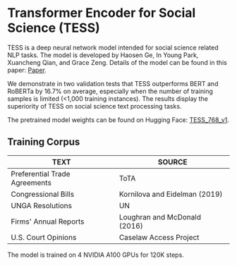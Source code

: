 # Transformer Encoder for Social Science (TESS)

TESS is a deep neural network model intended for social science related NLP tasks. The model is developed by Haosen Ge, In Young Park, Xuancheng Qian, and Grace Zeng. Details of the model can be found in this paper: [Paper](https://www.haosenge.net/_files/ugd/557840_3ce498a7fbc74d6581a947b6c72ef463.pdf).

We demonstrate in two validation tests that TESS outperforms BERT and RoBERTa by 16.7\% on average, especially when the number of training samples is limited (<1,000 training instances). The results display the superiority of TESS on social science text processing tasks. 

The pretrained model weights can be found on Hugging Face: [TESS_768_v1](https://huggingface.co/hsge/TESS_768_v1).


<h2>Training Corpus</h2>

|     TEXT      |    SOURCE     |
| ------------- | ------------- |
| Preferential Trade Agreements  | ToTA  |
| Congressional Bills  | Kornilova and Eidelman (2019)  |
|UNGA Resolutions | UN |
|Firms' Annual Reports | Loughran and McDonald (2016)|
| U.S. Court Opinions | Caselaw Access Project|

The model is trained on 4 NVIDIA A100 GPUs for 120K steps.

